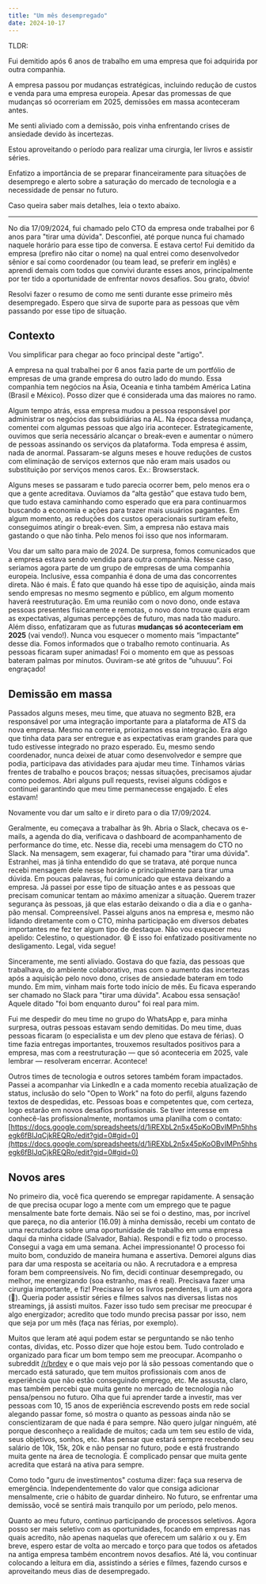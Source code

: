 ```yaml
---
title: "Um mês desempregado"
date: 2024-10-17
---
```

TLDR:

Fui demitido após 6 anos de trabalho em uma empresa que foi adquirida por outra companhia.

A empresa passou por mudanças estratégicas, incluindo redução de custos e venda para uma empresa europeia. Apesar das promessas de que mudanças só ocorreriam em 2025, demissões em massa aconteceram antes.

Me senti aliviado com a demissão, pois vinha enfrentando crises de ansiedade devido às incertezas.

Estou aproveitando o período para realizar uma cirurgia, ler livros e assistir séries.

Enfatizo a importância de se preparar financeiramente para situações de desemprego e alerto sobre a saturação do mercado de tecnologia e a necessidade de pensar no futuro.

Caso queira saber mais detalhes, leia o texto abaixo.

---

No dia 17/09/2024, fui chamado pelo CTO da empresa onde trabalhei por 6 anos para "tirar uma dúvida". Desconfiei, até porque nunca fui chamado naquele horário para esse tipo de conversa. E estava certo! Fui demitido da empresa (prefiro não citar o nome) na qual entrei como desenvolvedor sênior e saí como coordenador (ou team lead, se preferir em inglês) e aprendi demais com todos que convivi durante esses anos,  principalmente por ter tido a oportunidade de enfrentar novos desafios. Sou grato, óbvio!

Resolvi fazer o resumo de como me senti durante esse primeiro mês desempregado. Espero que sirva de suporte para as pessoas que vêm passando por esse tipo de situação.

## Contexto

Vou simplificar para chegar ao foco principal deste "artigo".

A empresa na qual trabalhei por 6 anos fazia parte de um portfólio de empresas de uma grande empresa do outro lado do mundo. Essa companhia tem negócios na Ásia, Oceania e tinha também América Latina (Brasil e México). Posso dizer que é considerada uma das maiores no ramo.

Algum tempo atrás, essa empresa mudou a pessoa responsável por administrar os negócios das subsidiárias na AL. Na época dessa mudança, comentei com algumas pessoas que algo iria acontecer. Estrategicamente, ouvimos que seria necessário alcançar o break-even e aumentar o número de pessoas assinando os serviços da plataforma. Toda empresa é assim, nada de anormal. Passaram-se alguns meses e houve reduções de custos com eliminação de serviços externos que não eram mais usados ou substituição por serviços menos caros. Ex.: Browserstack.

Alguns meses se passaram e tudo parecia ocorrer bem, pelo menos era o que a gente acreditava. Ouviamos da “alta gestão” que estava tudo bem, que tudo estava caminhando como esperado que era para continuarmos buscando a economia e ações para trazer mais usuários pagantes. Em algum momento, as reduções dos custos operacionais surtiram efeito, conseguimos atingir o break-even. Sim, a empresa não estava mais gastando o que não tinha. Pelo menos foi isso que nos informaram.

Vou dar um salto para maio de 2024. De surpresa, fomos comunicados que a empresa estava sendo vendida para outra companhia. Nesse caso, seriamos agora parte de um grupo de empresas de uma companhia europeia. Inclusive, essa companhia é dona de uma das concorrentes direta. Não é mais. É fato que quando há esse tipo de aquisição, ainda mais sendo empresas no mesmo segmento e público, em algum momento haverá reestruturação. Em uma reunião com o novo dono, onde estava pessoas presentes fisicamente e remotas, o novo dono trouxe quais eram as expectativas, algumas percepções de futuro, mas nada tão maduro. Além disso, enfatizaram que as futuras **mudanças só aconteceriam em 2025** (vai vendo!). Nunca vou esquecer o momento mais “impactante” desse dia. Fomos informados que o trabalho remoto continuaria. As pessoas ficaram super animadas! Foi o momento em que as pessoas bateram palmas por minutos. Ouviram-se até gritos de “uhuuuu”. Foi engraçado!

## Demissão em massa

Passados alguns meses, meu time, que atuava no segmento B2B, era responsável por uma integração importante para a plataforma de ATS da nova empresa. Mesmo na correria, priorizamos essa integração. Era algo que tinha data para ser entregue e as expectativas eram grandes para que tudo estivesse integrado no prazo esperado. Eu, mesmo sendo coordenador, nunca deixei de atuar como desenvolvedor e sempre que podia, participava das atividades para ajudar meu time. Tínhamos várias frentes de trabalho e poucos braços; nessas situações, precisamos ajudar como podemos. Abri alguns pull requests, revisei alguns códigos e continuei garantindo que meu time permanecesse engajado. E eles estavam!

Novamente vou dar um salto e ir direto para o dia 17/09/2024.

Geralmente, eu começava a trabalhar às 9h. Abria o Slack, checava os e-mails, a agenda do dia, verificava o dashboard de acompanhamento de performance do time, etc. Nesse dia, recebi uma mensagem do CTO no Slack. Na mensagem, sem exagerar, fui chamado para "tirar uma dúvida". Estranhei, mas já tinha entendido do que se tratava, até porque nunca recebi mensagem dele nesse horário e principalmente para tirar uma dúvida. Em poucas palavras, fui comunicado que estava deixando a empresa. Já passei por esse tipo de situação antes e as pessoas que precisam comunicar tentam ao máximo amenizar a situação. Querem trazer segurança às pessoas, já que elas estarão deixando o dia a dia e o ganha-pão mensal. Compreensível. Passei alguns anos na empresa e, mesmo não lidando diretamente com o CTO, minha participação em diversos debates importantes me fez ter algum tipo de destaque. Não vou esquecer meu apelido: Celestino, o questionador. 😄 E isso foi enfatizado positivamente no desligamento. Legal, vida segue!

Sinceramente, me senti aliviado. Gostava do que fazia, das pessoas que trabalhava, do ambiente colaborativo, mas com o aumento das incertezas após a aquisição pelo novo dono, crises de ansiedade bateram em todo mundo. Em mim, vinham mais forte todo início de mês. Eu ficava esperando ser chamado no Slack para "tirar uma dúvida". Acabou essa sensação! Aquele ditado "foi bom enquanto durou" foi real para mim.

Fui me despedir do meu time no grupo do WhatsApp e, para minha surpresa, outras pessoas estavam sendo demitidas. Do meu time, duas pessoas ficaram (o especialista e um dev pleno que estava de férias). O time fazia entregas importantes, trouxemos resultados positivos para a empresa, mas com a reestruturação — que só aconteceria em 2025, vale lembrar — resolveram encerrar. Acontece!

Outros times de tecnologia e outros setores também foram impactados. Passei a acompanhar via LinkedIn e a cada momento recebia atualização de status, inclusão do selo "Open to Work" na foto do perfil, alguns fazendo textos de despedidas, etc. Pessoas boas e competentes que, com certeza, logo estarão em novos desafios profissionais. Se tiver interesse em conhecê-las profissionalmente, montamos uma planilha com o contato: [https://docs.google.com/spreadsheets/d/1iREXbL2n5x45pKoOBvIMPn5hhsegk6fBIJqCjkREQRo/edit?gid=0#gid=0](https://docs.google.com/spreadsheets/d/1iREXbL2n5x45pKoOBvIMPn5hhsegk6fBIJqCjkREQRo/edit?gid=0#gid=0)

## Novos ares

No primeiro dia, você fica querendo se empregar rapidamente. A sensação de que precisa ocupar logo a mente com um emprego que te pague mensalmente bate forte demais. Não sei se foi o destino, mas, por incrível que pareça, no dia anterior (16.09) à minha demissão, recebi um contato de uma recrutadora sobre uma oportunidade de trabalho em uma empresa daqui da minha cidade (Salvador, Bahia). Respondi e fiz todo o processo. Consegui a vaga em uma semana. Achei impressionante! O processo foi muito bom, conduzido de maneira humana e assertiva. Demorei alguns dias para dar uma resposta se aceitaria ou não. A recrutadora e a empresa foram bem compreensíveis. No fim, decidi continuar desempregado, ou melhor, me energizando (soa estranho, mas é real). Precisava fazer uma cirurgia importante, e fiz! Precisava ler os livros pendentes, li um até agora (🤦). Queria poder assistir séries e filmes salvos nas diversas listas nos streamings, já assisti muitos. Fazer isso tudo sem precisar me preocupar é algo energizador; acredito que todo mundo precisa passar por isso, nem que seja por um mês (faça nas férias, por exemplo).

Muitos que leram até aqui podem estar se perguntando se não tenho contas, dívidas, etc. Posso dizer que hoje estou bem. Tudo controlado e organizado para ficar um bom tempo sem me preocupar. Acompanho o subreddit [/r/brdev](https://www.reddit.com/r/brdev/) e o que mais vejo por lá são pessoas comentando que o mercado está saturado, que tem muitos profissionais com anos de experiência que não estão conseguindo emprego, etc. Me assusta, claro, mas também percebi que muita gente no mercado de tecnologia não pensa/pensou no futuro. Olha que fui aprender tarde a investir, mas ver pessoas com 10, 15 anos de experiência escrevendo posts em rede social alegando passar fome, só mostra o quanto as pessoas ainda não se conscientizaram de que nada é para sempre. Não quero julgar ninguém, até porque desconheço a realidade de muitos; cada um tem seu estilo de vida, seus objetivos, sonhos, etc. Mas pensar que estará sempre recebendo seu salário de 10k, 15k, 20k e não pensar no futuro, pode e está frustrando muita gente na área de tecnologia. É complicado pensar que muita gente acredita que estará na ativa para sempre.

Como todo "guru de investimentos" costuma dizer: faça sua reserva de emergência. Independentemente do valor que consiga adicionar mensalmente, crie o hábito de guardar dinheiro. No futuro, se enfrentar uma demissão, você se sentirá mais tranquilo por um período, pelo menos.

Quanto ao meu futuro, continuo participando de processos seletivos. Agora posso ser mais seletivo com as oportunidades, focando em empresas nas quais acredito, não apenas naquelas que oferecem um salário x ou y. Em breve, espero estar de volta ao mercado e torço para que todos os afetados na antiga empresa também encontrem novos desafios. Até lá, vou continuar colocando a leitura em dia, assistindo a séries e filmes, fazendo cursos e aproveitando meus dias de desempregado.
